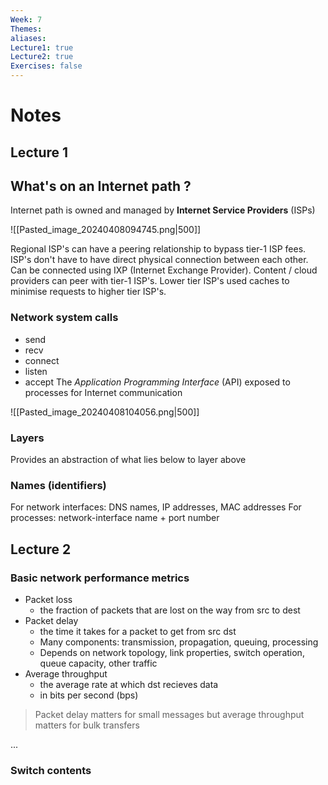 ```yaml
---
Week: 7
Themes: 
aliases: 
Lecture1: true
Lecture2: true
Exercises: false
---
```


# Notes
## Lecture 1

## What's on an Internet path ?
Internet path is owned and managed by **Internet Service Providers** (ISPs)

![[Pasted_image_20240408094745.png|500]]

Regional ISP's can have a peering relationship to bypass tier-1 ISP fees.
ISP's don't have to have direct physical connection between each other. Can be connected using IXP (Internet Exchange Provider). 
Content / cloud providers can peer with tier-1 ISP's.
Lower tier ISP's used caches to minimise requests to higher tier ISP's.

### Network system calls
- send
- recv
- connect
- listen
- accept
The *Application Programming Interface* (API) exposed to processes for Internet communication

![[Pasted_image_20240408104056.png|500]]
### Layers
Provides an abstraction of what lies below to layer above

### Names (identifiers)
For network interfaces: DNS names, IP addresses, MAC addresses
For processes: network-interface name + port number
## Lecture 2

### Basic network performance metrics
- Packet loss
	- the fraction of packets that are lost on the way from src to dest
- Packet delay
	- the time it takes for a packet to get from src dst
	- Many components: transmission, propagation, queuing, processing
	- Depends on network topology, link properties, switch operation, queue capacity, other traffic
- Average throughput
	- the average rate at which dst recieves data
	- in bits per second (bps)

> Packet delay matters for small messages but average throughput matters for bulk transfers

...


### Switch contents
